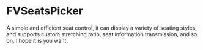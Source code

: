 # FVSeatsPicker
 A simple and efficient seat control, it can display a variety of seating styles, and supports custom stretching ratio, seat information transmission, and so on, I hope it is you want.
